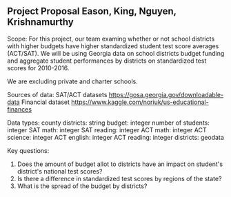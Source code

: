 ## Project Proposal Eason, King, Nguyen, Krishnamurthy
Scope:
For this project, our team examing whether or not school districts with higher budgets have higher standardized student test score averages (ACT/SAT). We will be using  Georgia data on school districts budget funding and aggregate student performances by districts on standardized test scores for 2010-2016. 

We are excluding private and charter schools.

Sources of data:
SAT/ACT datasets
https://gosa.georgia.gov/downloadable-data
Financial dataset
https://www.kaggle.com/noriuk/us-educational-finances


Data types:
county districts: string
budget: integer 
number of students: integer
SAT math: integer
SAT reading: integer
ACT math: integer
ACT science: integer
ACT english: integer
ACT reading: integer
districts: geodata

Key questions:
1) Does the amount of budget allot to districts have an impact on student's district's national test scores?
2) Is there a difference in standardized test scores by regions of the state?
3) What is the spread of the budget by districts?
